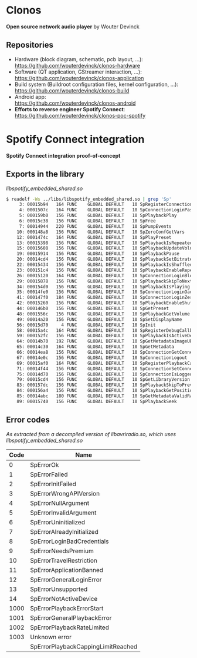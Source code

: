 Clonos
======
**Open source network audio player**
by Wouter Devinck

Repositories
------------
 * Hardware (block diagram, schematic, pcb layout, ...): <br />
   https://github.com/wouterdevinck/clonos-hardware
 * Software (QT application, GStreamer interaction, ...): <br />
   https://github.com/wouterdevinck/clonos-application
 * Build system (Buildroot configuration files, kernel configuration, ...): <br />
   https://github.com/wouterdevinck/clonos-build
 * Android app: <br />
   https://github.com/wouterdevinck/clonos-android
 * **Efforts to reverse engineer Spotify Connect**: <br />
   https://github.com/wouterdevinck/clonos-poc-spotify

Spotify Connect integration
===========================

**Spotify Connect integration proof-of-concept**

Exports in the library
----------------------
*libspotify\_embedded\_shared.so*

```bash
$ readelf -Ws ../libs/libspotify_embedded_shared.so | grep 'Sp'
     3: 00015b94   164 FUNC    GLOBAL DEFAULT   10 SpRegisterConnectionCallbacks
     4: 0001507c   164 FUNC    GLOBAL DEFAULT   10 SpConnectionLoginPassword
     5: 000159b0   156 FUNC    GLOBAL DEFAULT   10 SpPlaybackPlay
     6: 00015c38   156 FUNC    GLOBAL DEFAULT   10 SpFree
     7: 00014944   220 FUNC    GLOBAL DEFAULT   10 SpPumpEvents
    10: 000148a8   156 FUNC    GLOBAL DEFAULT   10 SpZeroConfGetVars
    12: 0001474c   164 FUNC    GLOBAL DEFAULT   10 SpPlayPreset
    13: 00015398   156 FUNC    GLOBAL DEFAULT   10 SpPlaybackIsRepeated
    15: 00015608   156 FUNC    GLOBAL DEFAULT   10 SpPlaybackUpdateVolume
    19: 00015914   156 FUNC    GLOBAL DEFAULT   10 SpPlaybackPause
    20: 00014cd4   156 FUNC    GLOBAL DEFAULT   10 SpPlaybackSetBitrate
    22: 00015434   156 FUNC    GLOBAL DEFAULT   10 SpPlaybackIsShuffled
    23: 000151c4   156 FUNC    GLOBAL DEFAULT   10 SpPlaybackEnableRepeat
    26: 00015120   164 FUNC    GLOBAL DEFAULT   10 SpConnectionLoginBlob
    29: 00015878   156 FUNC    GLOBAL DEFAULT   10 SpPlaybackSkipToNext
    34: 000154d0   156 FUNC    GLOBAL DEFAULT   10 SpPlaybackIsPlaying
    35: 00014fe0   156 FUNC    GLOBAL DEFAULT   10 SpConnectionLoginOauthToken
    41: 000147f0   184 FUNC    GLOBAL DEFAULT   10 SpConnectionLoginZeroConf
    42: 00015260   156 FUNC    GLOBAL DEFAULT   10 SpPlaybackEnableShuffle
    44: 000146b0   156 FUNC    GLOBAL DEFAULT   10 SpGetPreset
    48: 0001556c   156 FUNC    GLOBAL DEFAULT   10 SpPlaybackGetVolume
    49: 00014a20   156 FUNC    GLOBAL DEFAULT   10 SpSetDisplayName
    56: 00015d70     4 FUNC    GLOBAL DEFAULT   10 SpInit
    58: 00015a4c   164 FUNC    GLOBAL DEFAULT   10 SpRegisterDebugCallbacks
    59: 000152fc   156 FUNC    GLOBAL DEFAULT   10 SpPlaybackIsActiveDevice
    64: 00014b70   192 FUNC    GLOBAL DEFAULT   10 SpGetMetadataImageURL
    65: 00014c30   164 FUNC    GLOBAL DEFAULT   10 SpGetMetadata
    66: 00014ea8   156 FUNC    GLOBAL DEFAULT   10 SpConnectionGetConnectivity
    67: 00014e0c   156 FUNC    GLOBAL DEFAULT   10 SpConnectionLogout
    69: 00015af0   164 FUNC    GLOBAL DEFAULT   10 SpRegisterPlaybackCallbacks
    71: 00014f44   156 FUNC    GLOBAL DEFAULT   10 SpConnectionSetConnectivity
    75: 00014d70   156 FUNC    GLOBAL DEFAULT   10 SpConnectionIsLoggedIn
    79: 00015cd4   156 FUNC    GLOBAL DEFAULT   10 SpGetLibraryVersion
    83: 000157dc   156 FUNC    GLOBAL DEFAULT   10 SpPlaybackSkipToPrev
    84: 000156a4   156 FUNC    GLOBAL DEFAULT   10 SpPlaybackGetPosition
    85: 00014abc   180 FUNC    GLOBAL DEFAULT   10 SpGetMetadataValidRange
    89: 00015740   156 FUNC    GLOBAL DEFAULT   10 SpPlaybackSeek
```

Error codes 
-----------
*As extracted from a decompiled version of libavriradio.so, which uses libspotify\_embedded\_shared.so*

|Code|Name|
|---|---|
|0|SpErrorOk|
|1|SpErrorFailed|
|2|SpErrorInitFailed|
|3|SpErrorWrongAPIVersion|
|4|SpErrorNullArgument|
|5|SpErrorInvalidArgument|
|6|SpErrorUninitialized|
|7|SpErrorAlreadyInitialized|
|8|SpErrorLoginBadCredentials|
|9|SpErrorNeedsPremium|
|10|SpErrorTravelRestriction|
|11|SpErrorApplicationBanned|
|12|SpErrorGeneralLoginError|
|13|SpErrorUnsupported|
|14|SpErrorNotActiveDevice|
|1000|SpErrorPlaybackErrorStart|
|1001|SpErrorGeneralPlaybackError|
|1002|SpErrorPlaybackRateLimited|
|1003|Unknown error|
||SpErrorPlaybackCappingLimitReached|
